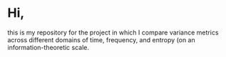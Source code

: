 # Hi,

this is my repository for the project in which I compare variance metrics across different domains of time, frequency, and entropy (on an information-theoretic scale.
